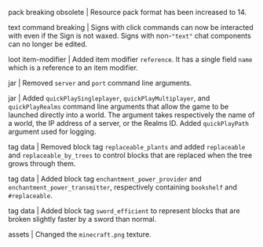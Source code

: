 pack breaking obsolete | Resource pack format has been increased to 14.

text command breaking | Signs with click commands can now be interacted with even if the Sign is not waxed. Signs with non-`"text"` chat components can no longer be edited.

loot item-modifier | Added item modifier `reference`. It has a single field `name` which is a reference to an item modifier.

jar | Removed `server` and `port` command line arguments.

jar | Added `quickPlaySingleplayer`, `quickPlayMultiplayer`, and `quickPlayRealms` command line arguments that allow the game to be launched directly into a world. The argument takes respectively the name of a world, the IP address of a server, or the Realms ID. Added `quickPlayPath` argument used for logging.

tag data | Removed block tag `replaceable_plants` and added `replaceable` and `replaceable_by_trees` to control blocks that are replaced when the tree grows through them.

tag data | Added block tag `enchantment_power_provider` and `enchantment_power_transmitter`, respectively containing `bookshelf` and `#replaceable`.

tag data | Added block tag `sword_efficient` to represent blocks that are broken slightly faster by a sword than normal.

assets | Changed the `minecraft.png` texture.
